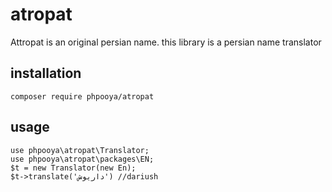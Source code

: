 # atropat
Attropat is an original persian name. this library is a persian name translator


## installation
    composer require phpooya/atropat
    
## usage
    use phpooya\atropat\Translator;
    use phpooya\atropat\packages\EN;
    $t = new Translator(new En);
    $t->translate('داریوش') //dariush
